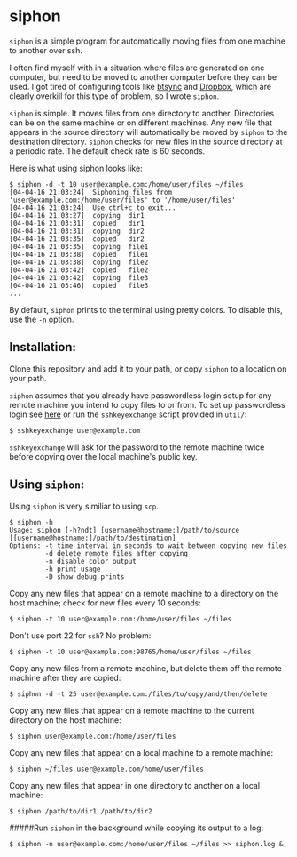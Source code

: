# siphon
`siphon` is a simple program for automatically moving files from one machine to another over ssh.

I often find myself with in a situation where files are generated on one computer, but need to be moved to another computer before they can be used. I got tired of configuring tools like [btsync](https://www.getsync.com/) and [Dropbox](https://www.dropbox.com/), which are clearly overkill for this type of problem, so I wrote `siphon`. 
  
`siphon` is simple. It moves files from one directory to another. Directories can be on the same machine or on different machines. Any new file that appears in the source directory will automatically be moved by `siphon` to the destination directory. `siphon` checks for new files in the source directory at a periodic rate. The default check rate is 60 seconds.

Here is what using siphon looks like:

```
$ siphon -d -t 10 user@example.com:/home/user/files ~/files
[04-04-16 21:03:24]  Siphoning files from 'user@example.com:/home/user/files' to '/home/user/files'
[04-04-16 21:03:24]  Use ctrl+c to exit...
[04-04-16 21:03:27]  copying  dir1
[04-04-16 21:03:31]  copied   dir1
[04-04-16 21:03:31]  copying  dir2
[04-04-16 21:03:35]  copied   dir2
[04-04-16 21:03:35]  copying  file1
[04-04-16 21:03:38]  copied   file1
[04-04-16 21:03:38]  copying  file2
[04-04-16 21:03:42]  copied   file2
[04-04-16 21:03:42]  copying  file3
[04-04-16 21:03:46]  copied   file3
...
```

By default, `siphon` prints to the terminal using pretty colors. To disable this, use the `-n` option.

## Installation:

Clone this repository and add it to your path, or copy `siphon` to a location on your path.

`siphon` assumes that you already have passwordless login setup for any remote machine you intend to copy files to or from. To set up passwordless login see [here](http://www.linuxproblem.org/art_9.html) or run the `sshkeyexchange` script provided in `util/`:

```
$ sshkeyexchange user@example.com
```

`sshkeyexchange` will ask for the password to the remote machine twice before copying over the local machine's public key.

## Using `siphon`:

Using `siphon` is very similiar to using `scp`.

```
$ siphon -h
Usage: siphon [-h?ndt] [username@hostname:]/path/to/source [[username@hostname:]/path/to/destination]
Options: -t time interval in seconds to wait between copying new files
         -d delete remote files after copying
         -n disable color output
         -h print usage
         -D show debug prints
```

Copy any new files that appear on a remote machine to a directory on the host machine; check for new files every 10 seconds:

```
$ siphon -t 10 user@example.com:/home/user/files ~/files
```

Don't use port 22 for `ssh`? No problem:

```
$ siphon -t 10 user@example.com:98765/home/user/files ~/files
```

Copy any new files from a remote machine, but delete them off the remote machine after they are copied:

```
$ siphon -d -t 25 user@example.com:/files/to/copy/and/then/delete
```

Copy any new files that appear on a remote machine to the current directory on the host machine:

```
$ siphon user@example.com:/home/user/files
```

Copy any new files that appear on a local machine to a remote machine:

```
$ siphon ~/files user@example.com/home/user/files 
```

Copy any new files that appear in one directory to another on a local machine:

```
$ siphon /path/to/dir1 /path/to/dir2 
```

#####Run `siphon` in the background while copying its output to a log:

```
$ siphon -n user@example.com:/home/user/files ~/files >> siphon.log &
```


    
